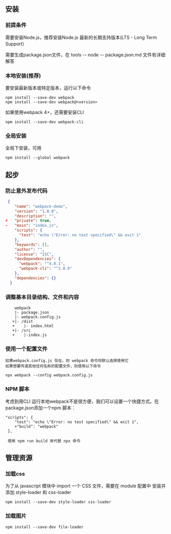## 安装

### 前提条件

需要安装Node.js，推荐安装Node.js 最新的长期支持版本(LTS - Long Term Support）

需要生成package.json文件，在 tools -- node -- package.json.md 文件有详细解答

### 本地安装(推荐)

要安装最新版本或特定版本，运行以下命令

```
npm install --save-dev webpack
npm install --save-dev webpack@<version>
```

如果使用webpack 4+，还需要安装CLI

```
npm install --save-dev webpack-cli
```

### 全局安装

全局下安装，可用

```
npm install --global webpack
```

## 起步

### 防止意外发布代码

```json
 {
    "name": "webpack-demo",
    "version": "1.0.0",
    "description": "",
+   "private": true,
-   "main": "index.js",
    "scripts": {
      "test": "echo \"Error: no test specified\" && exit 1"
    },
    "keywords": [],
    "author": "",
    "license": "ISC",
    "devDependencies": {
      "webpack": "^4.0.1",
      "webpack-cli": "^2.0.9"
    },
    "dependencies": {}
  }
```

### 调整基本目录结构、文件和内容

```
	webpack
	|- package.json
	|- webpack.config.js
   +|- /dist
   +	|- index.html
   +|- /src
   +	|-index.js
```

### 使用一个配置文件

```
如果webpack.config.js 存在，则 webpack 命令将默认选择使用它
如果想要传递其他任何名称的配置文件，则使用以下命令

npx webpack --config webpack.config.js
```

### NPM 脚本

考虑到用CLI 运行本地webpack不是很方便，我们可以设置一个快捷方式。在package.json添加一个npm 脚本：

```
"scripts": {
    "test": "echo \"Error: no test specified\" && exit 1",
    +"build": "webpack"
 },
 
 使用 npm run build 來代替 npx 命令
```

## 管理资源

### 加载css

为了从 javascript 模块中 import 一个 CSS 文件，需要在 module 配置中 安装并添加 style-loader 和 css-loader

```
npm install --save-dev style-loader css-loader
```

### 加载图片

```
npm install --save-dev file-loader
```

